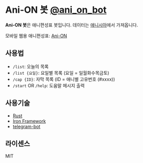 # Ani-ON 봇 [@ani_on_bot](https://telegram.me/ani_on_bot)

**Ani-ON 봇**은 애니편성표 봇입니다. 데이터는 [애니시아](http://anissia.net/)에서 가져옵니다.

모바일 웹용 애니편성표: [Ani-ON](https://anion.herokuapp.com/)

## 사용법

* `/list`: 오늘의 목록
* `/list {요일}`: 요일별 목록 (요일 = 일월화수목금토)
* `/cap {ID}`: 자막 목록 (ID = 애니별 고유번호 (#xxxx))
* `/start` OR `/help`: 도움말 메시지 출력

## 사용기술

* [Rust](https://www.rust-lang.org)
* [Iron Framework](http://ironframework.io)
* [telegram-bot](https://github.com/LukasKalbertodt/telegram-bot)

## 라이센스

MIT
